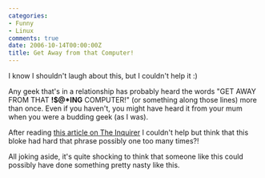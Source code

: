 ```yaml
---
categories:
- Funny
- Linux
comments: true
date: 2006-10-14T00:00:00Z
title: Get Away from that Computer!
---
```


I know I shouldn't laugh about this, but I couldn't help it :)

Any geek that's in a relationship has probably heard the words "GET AWAY FROM THAT <strong>!$@*ING</strong> COMPUTER!" (or something along those lines) more than once. Even if you haven't, you might have heard it from your mum when you were a budding geek (as I was).

After reading <a href="http://www.theinquirer.net/default.aspx?article=34990" title="Reiser4 inventor arrested for murder">this article on The Inquirer</a> I couldn't help but think that this bloke had hard that phrase possibly one too many times?!

All joking aside, it's quite shocking to think that someone like this could possibly have done something pretty nasty like this.

